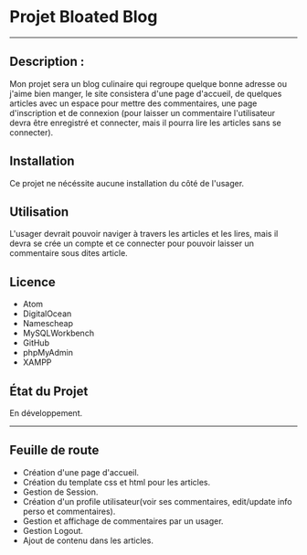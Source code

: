 # Projet Bloated Blog

---

## Description :
Mon projet sera un blog culinaire qui regroupe quelque bonne adresse ou j'aime bien manger, le site consistera d'une page d'accueil, de quelques articles avec un espace pour mettre des commentaires, une page d'inscription et de connexion (pour laisser un commentaire l'utilisateur devra être enregistré et connecter, mais il pourra lire les articles sans se connecter).

## Installation
Ce projet ne nécéssite aucune installation du côté de l'usager.

## Utilisation
L'usager devrait pouvoir naviger à travers les articles et les lires, mais il devra se crée un compte et ce connecter pour pouvoir laisser un commentaire sous dites article.

## Licence
- Atom
- DigitalOcean
- Namescheap
- MySQLWorkbench
- GitHub
- phpMyAdmin
- XAMPP

## État du Projet
En développement.

---

## Feuille de route

- Création d'une page d'accueil.
- Création du template css et html pour les articles.
- Gestion de Session.
- Création d'un profile utilisateur(voir ses commentaires, edit/update info perso et commentaires).
- Gestion et affichage de commentaires par un usager.
- Gestion Logout.
- Ajout de contenu dans les articles. 
